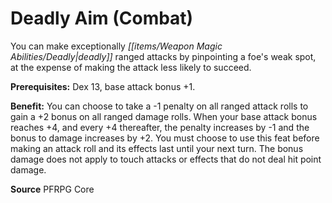 ﻿---
cssclass: [feats]

---
# Deadly Aim (Combat)

You can make exceptionally _[[items/Weapon Magic Abilities/Deadly|deadly]]_ ranged attacks by pinpointing a foe's weak spot, at the expense of making the attack less likely to succeed.

**Prerequisites:** Dex 13, base attack bonus +1.

**Benefit:** You can choose to take a -1 penalty on all ranged attack rolls to gain a +2 bonus on all ranged damage rolls. When your base attack bonus reaches +4, and every +4 thereafter, the penalty increases by -1 and the bonus to damage increases by +2. You must choose to use this feat before making an attack roll and its effects last until your next turn. The bonus damage does not apply to touch attacks or effects that do not deal hit point damage.

**Source** PFRPG Core